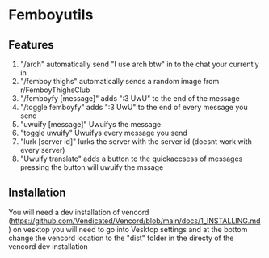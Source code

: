 # Femboyutils

## Features
1. "/arch" automatically send "I use arch btw" in to the chat your currently in
2. "/femboy thighs" automatically sends a random image from r/FemboyThighsClub
3. "/femboyfy [message]" adds ":3 UwU" to the end of the message
4. "/toggle femboyfy" adds ":3 UwU" to the end of every message you send
5. "uwuify [message]" Uwuifys the message
6. "toggle uwuify" Uwuifys every message you send
7. "lurk [server id]" lurks the server with the server id (doesnt work with every server)
8. "Uwuify translate" adds a button to the quickaccsess of messages pressing the button will uwuify the mssage

## Installation
You will need a dev installation of vencord (https://github.com/Vendicated/Vencord/blob/main/docs/1_INSTALLING.md)
on vesktop you will need to go into Vesktop settings and at the bottom change the vencord location to the "dist" folder in the directy of the vencord dev installation 

